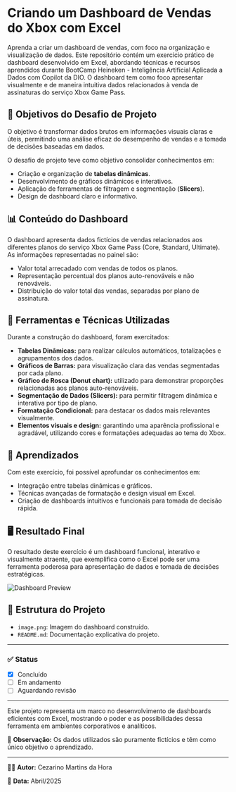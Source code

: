# Criando um Dashboard de Vendas do Xbox com Excel

Aprenda a criar um dashboard de vendas, com foco na organização e visualização de dados.
Este repositório contém um exercício prático de dashboard desenvolvido em Excel, abordando técnicas e recursos aprendidos durante BootCamp Heineken - Inteligência Artificial Aplicada a Dados com Copilot da DIO. O dashboard tem como foco apresentar visualmente e de maneira intuitiva dados relacionados à venda de assinaturas do serviço Xbox Game Pass.

## 📌 Objetivos do Desafio de Projeto

O objetivo é transformar dados brutos em informações visuais claras e úteis, permitindo uma análise eficaz do desempenho de vendas e a tomada de decisões baseadas em dados.

O desafio de projeto teve como objetivo consolidar conhecimentos em:

- Criação e organização de **tabelas dinâmicas**.
- Desenvolvimento de gráficos dinâmicos e interativos.
- Aplicação de ferramentas de filtragem e segmentação (**Slicers**).
- Design de dashboard claro e informativo.

## 📊 Conteúdo do Dashboard

O dashboard apresenta dados fictícios de vendas relacionados aos diferentes planos do serviço Xbox Game Pass (Core, Standard, Ultimate). As informações representadas no painel são:

- Valor total arrecadado com vendas de todos os planos.
- Representação percentual dos planos auto-renováveis e não renováveis.
- Distribuição do valor total das vendas, separadas por plano de assinatura.

## 🚀 Ferramentas e Técnicas Utilizadas

Durante a construção do dashboard, foram exercitados:

- **Tabelas Dinâmicas:** para realizar cálculos automáticos, totalizações e agrupamentos dos dados.
- **Gráficos de Barras:** para visualização clara das vendas segmentadas por cada plano.
- **Gráfico de Rosca (Donut chart):** utilizado para demonstrar proporções relacionadas aos planos auto-renováveis.
- **Segmentação de Dados (Slicers):** para permitir filtragem dinâmica e interativa por tipo de plano.
- **Formatação Condicional:** para destacar os dados mais relevantes visualmente.
- **Elementos visuais e design:** garantindo uma aparência profissional e agradável, utilizando cores e formatações adequadas ao tema do Xbox.

## 🔧 Aprendizados

Com este exercício, foi possível aprofundar os conhecimentos em:

- Integração entre tabelas dinâmicas e gráficos.
- Técnicas avançadas de formatação e design visual em Excel.
- Criação de dashboards intuitivos e funcionais para tomada de decisão rápida.

## 🖥️ Resultado Final

O resultado deste exercício é um dashboard funcional, interativo e visualmente atraente, que exemplifica como o Excel pode ser uma ferramenta poderosa para apresentação de dados e tomada de decisões estratégicas.

![Dashboard Preview](image.png)

## 📁 Estrutura do Projeto

- `image.png`: Imagem do dashboard construído.
- `README.md`: Documentação explicativa do projeto.

---

### ✅ Status

- [x] Concluído
- [ ] Em andamento
- [ ] Aguardando revisão

---

Este projeto representa um marco no desenvolvimento de dashboards eficientes com Excel, mostrando o poder e as possibilidades dessa ferramenta em ambientes corporativos e analíticos.

📌 **Observação:** Os dados utilizados são puramente fictícios e têm como único objetivo o aprendizado.

---

🧑‍💻 **Autor:** Cezarino Martins da Hora

📅 **Data:** Abril/2025
